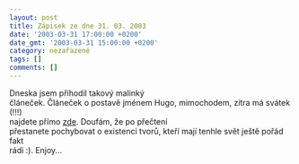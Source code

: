 ```yaml
---
layout: post
title: Zápisek ze dne 31. 03. 2003
date: '2003-03-31 17:00:00 +0200'
date_gmt: '2003-03-31 15:00:00 +0200'
category: nezařazené
tags: []
comments: []
---
```

<p>Dneska jsem přihodil takový malinký<br />
článeček. Článeček o postavě jménem Hugo, mimochodem, zítra má svátek (!!!)<br />
najdete přímo <a href="art.php?a=hugo.htm">zde</a>. Doufám, že po přečtení<br />
přestanete pochybovat o existenci tvorů, kteří mají tenhle svět ještě pořád fakt<br />
rádi :). Enjoy...</p>
